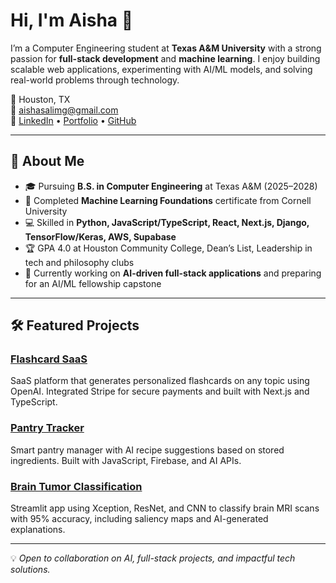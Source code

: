 
# Hi, I'm Aisha 👋

I’m a Computer Engineering student at **Texas A&M University** with a strong passion for **full-stack development** and **machine learning**. I enjoy building scalable web applications, experimenting with AI/ML models, and solving real-world problems through technology.  

📍 Houston, TX  
📧 [aishasalimg@gmail.com](mailto:aishasalimg@gmail.com)  
🔗 [LinkedIn](https://www.linkedin.com/in/aisha-salimgereyeva/) • [Portfolio](https://aishasalim.github.io/) • [GitHub](https://github.com/aishasalim)

---

## 🚀 About Me
- 🎓 Pursuing **B.S. in Computer Engineering** at Texas A&M (2025–2028)  
- 🧠 Completed **Machine Learning Foundations** certificate from Cornell University  
- 💻 Skilled in **Python, JavaScript/TypeScript, React, Next.js, Django, TensorFlow/Keras, AWS, Supabase**  
- 🏆 GPA 4.0 at Houston Community College, Dean’s List, Leadership in tech and philosophy clubs  
- 🌱 Currently working on **AI-driven full-stack applications** and preparing for an AI/ML fellowship capstone  

---

## 🛠 Featured Projects

### [Flashcard SaaS](https://github.com/aishasalim/flashcard-saas)
SaaS platform that generates personalized flashcards on any topic using OpenAI. Integrated Stripe for secure payments and built with Next.js and TypeScript.

### [Pantry Tracker](https://github.com/aishasalim/pantry-tracker)
Smart pantry manager with AI recipe suggestions based on stored ingredients. Built with JavaScript, Firebase, and AI APIs.

### [Brain Tumor Classification](https://github.com/aishasalim/btc)
Streamlit app using Xception, ResNet, and CNN to classify brain MRI scans with 95% accuracy, including saliency maps and AI-generated explanations.

---

💡 *Open to collaboration on AI, full-stack projects, and impactful tech solutions.*
